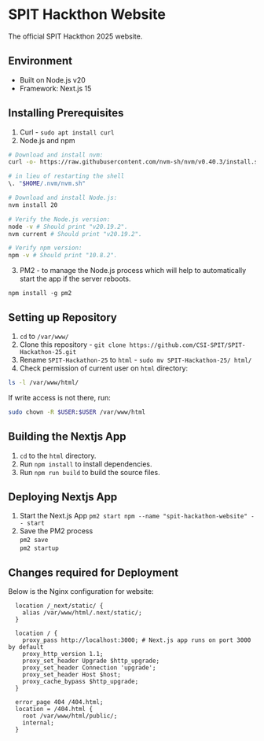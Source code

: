 # SPIT Hackthon Website

The official SPIT Hackthon 2025 website.

## Environment

- Built on Node.js v20
- Framework: Next.js 15

## Installing Prerequisites
1. Curl - `sudo apt install curl`
2. Node.js and npm
```bash
# Download and install nvm:
curl -o- https://raw.githubusercontent.com/nvm-sh/nvm/v0.40.3/install.sh | bash

# in lieu of restarting the shell
\. "$HOME/.nvm/nvm.sh"

# Download and install Node.js:
nvm install 20

# Verify the Node.js version:
node -v # Should print "v20.19.2".
nvm current # Should print "v20.19.2".

# Verify npm version:
npm -v # Should print "10.8.2".
```
3. PM2 - to manage the Node.js process which will help to automatically start the app if the server reboots.

`npm install -g pm2`


## Setting up Repository
1. `cd` to `/var/www/`
2. Clone this repository - `git clone https://github.com/CSI-SPIT/SPIT-Hackathon-25.git`
3. Rename `SPIT-Hackathon-25` to `html` - `sudo mv SPIT-Hackathon-25/ html/`
4. Check permission of current user on `html` directory:

```bash
ls -l /var/www/html/
```

If write access is not there, run:

```bash
sudo chown -R $USER:$USER /var/www/html
```

## Building the Nextjs App

1. `cd` to the `html` directory.
2. Run `npm install` to install dependencies.
3. Run `npm run build` to build the source files.

## Deploying Nextjs App

1. Start the Next.js App
  `pm2 start npm --name "spit-hackathon-website" -- start`
2. Save the PM2 process \
  `pm2 save` \
  `pm2 startup`

## Changes required for Deployment

Below is the Nginx configuration for website:

```nginx
  location /_next/static/ {
    alias /var/www/html/.next/static/;
  }

  location / {
    proxy_pass http://localhost:3000; # Next.js app runs on port 3000 by default
    proxy_http_version 1.1;
    proxy_set_header Upgrade $http_upgrade;
    proxy_set_header Connection 'upgrade';
    proxy_set_header Host $host;
    proxy_cache_bypass $http_upgrade;
  }

  error_page 404 /404.html;
  location = /404.html {
    root /var/www/html/public/;
    internal;
  }
```
